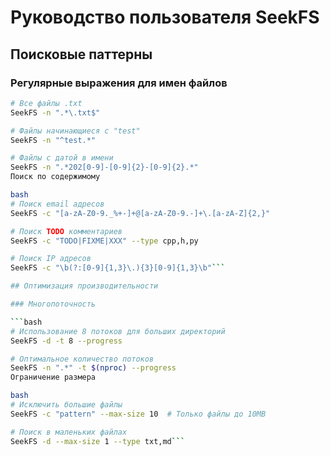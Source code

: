# Руководство пользователя SeekFS

## Поисковые паттерны

### Регулярные выражения для имен файлов
```bash
# Все файлы .txt
SeekFS -n ".*\.txt$"

# Файлы начинающиеся с "test"
SeekFS -n "^test.*"

# Файлы с датой в имени
SeekFS -n ".*202[0-9]-[0-9]{2}-[0-9]{2}.*"
Поиск по содержимому

bash
# Поиск email адресов
SeekFS -c "[a-zA-Z0-9._%+-]+@[a-zA-Z0-9.-]+\.[a-zA-Z]{2,}"

# Поиск TODO комментариев
SeekFS -c "TODO|FIXME|XXX" --type cpp,h,py

# Поиск IP адресов
SeekFS -c "\b(?:[0-9]{1,3}\.){3}[0-9]{1,3}\b"```

## Оптимизация производительности

### Многопоточность

```bash
# Использование 8 потоков для больших директорий
SeekFS -d -t 8 --progress

# Оптимальное количество потоков
SeekFS -n ".*" -t $(nproc) --progress
Ограничение размера

bash
# Исключить большие файлы
SeekFS -c "pattern" --max-size 10  # Только файлы до 10MB

# Поиск в маленьких файлах
SeekFS -d --max-size 1 --type txt,md```
